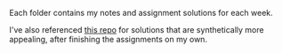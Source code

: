 Each folder contains my notes and assignment solutions for each week.

I've also referenced 
[this repo](https://github.com/ZiyueHuang/Functional-Programming-Principles-in-Scala) 
for solutions that are synthetically more appealing, 
after finishing the assignments on my own.


